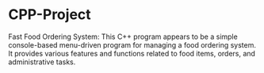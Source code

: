 # CPP-Project
Fast Food Ordering System: This C++ program appears to be a simple console-based menu-driven program for managing a food ordering system. It provides various features and functions related to food items, orders, and administrative tasks. 
